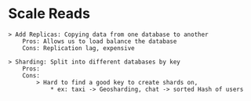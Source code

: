 # Scale Reads
    > Add Replicas: Copying data from one database to another
        Pros: Allows us to load balance the database
        Cons: Replication lag, expensive
    
    > Sharding: Split into different databases by key
        Pros: 
        Cons: 
            > Hard to find a good key to create shards on, 
                * ex: taxi -> Geosharding, chat -> sorted Hash of users